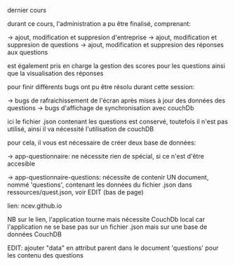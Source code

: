 dernier cours

durant ce cours, l'administration a pu être finalisé, comprenant:

-> ajout, modification et suppresion d'entreprise
-> ajout, modification et suppresion de questions
-> ajout, modification et suppresion des réponses aux questions

est également pris en charge la gestion des scores pour les questions ainsi que la visualisation des réponses

pour finir diffèrents bugs ont pu être résolu durant cette session:

-> bugs de rafraichissement de l'écran après mises à jour des données des questions
-> bugs d'affichage de synchronisation avec couchDb

ici le fichier .json contenant les questions est conservé, toutefois il n'est pas utilisé, ainsi il va nécessité l'utilisation de couchDB

pour cela, il vous est nécessaire de créer deux base de données:

-> app-questionnaire: ne nécessite rien de spécial, si ce n'est d'être accesible

-> app-questionnaire-questions: nécessite de contenir UN document, nommé 'questions', contenant les données du fichier .json dans ressources/quest.json, voir EDIT (bas de page)

lien: ncev.github.io

NB sur le lien, l'application tourne mais nécessite CouchDb local car l'application ne se base pas sur un fichier .json mais sur une base de données CouchDB

EDIT: ajouter "data" en attribut parent dans le document 'questions' pour les contenu des questions
